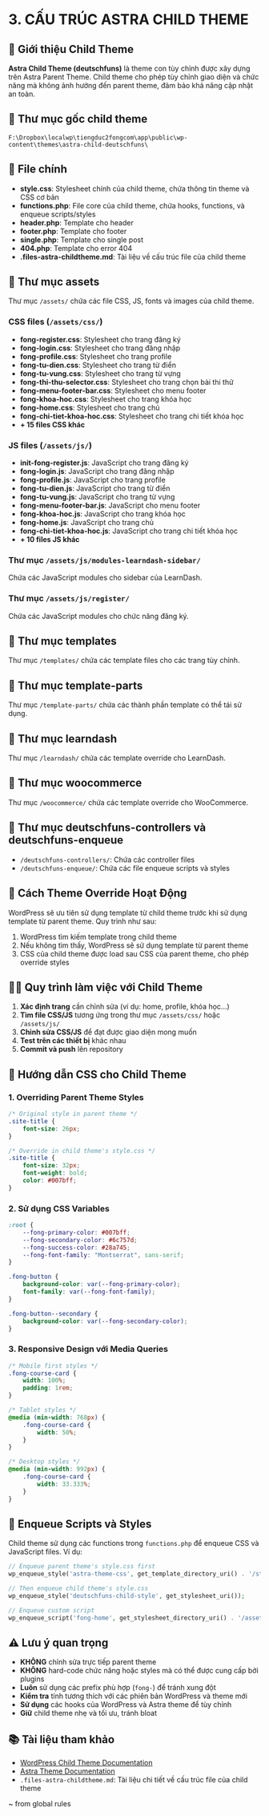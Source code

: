 # **3. CẤU TRÚC ASTRA CHILD THEME**

## **🎨 Giới thiệu Child Theme**

**Astra Child Theme (deutschfuns)** là theme con tùy chỉnh được xây dựng trên Astra Parent Theme. Child theme cho phép tùy chỉnh giao diện và chức năng mà không ảnh hưởng đến parent theme, đảm bảo khả năng cập nhật an toàn.

## **📂 Thư mục gốc child theme**

```
F:\Dropbox\localwp\tiengduc2fongcom\app\public\wp-content\themes\astra-child-deutschfuns\
```

## **📄 File chính**

-   **style.css**: Stylesheet chính của child theme, chứa thông tin theme và CSS cơ bản
-   **functions.php**: File core của child theme, chứa hooks, functions, và enqueue scripts/styles
-   **header.php**: Template cho header
-   **footer.php**: Template cho footer
-   **single.php**: Template cho single post
-   **404.php**: Template cho error 404
-   **.files-astra-childtheme.md**: Tài liệu về cấu trúc file của child theme

## **📁 Thư mục assets**

Thư mục `/assets/` chứa các file CSS, JS, fonts và images của child theme.

### **CSS files (`/assets/css/`)**

-   **fong-register.css**: Stylesheet cho trang đăng ký
-   **fong-login.css**: Stylesheet cho trang đăng nhập
-   **fong-profile.css**: Stylesheet cho trang profile
-   **fong-tu-dien.css**: Stylesheet cho trang từ điển
-   **fong-tu-vung.css**: Stylesheet cho trang từ vựng
-   **fong-thi-thu-selector.css**: Stylesheet cho trang chọn bài thi thử
-   **fong-menu-footer-bar.css**: Stylesheet cho menu footer
-   **fong-khoa-hoc.css**: Stylesheet cho trang khóa học
-   **fong-home.css**: Stylesheet cho trang chủ
-   **fong-chi-tiet-khoa-hoc.css**: Stylesheet cho trang chi tiết khóa học
-   **+ 15 files CSS khác**

### **JS files (`/assets/js/`)**

-   **init-fong-register.js**: JavaScript cho trang đăng ký
-   **fong-login.js**: JavaScript cho trang đăng nhập
-   **fong-profile.js**: JavaScript cho trang profile
-   **fong-tu-dien.js**: JavaScript cho trang từ điển
-   **fong-tu-vung.js**: JavaScript cho trang từ vựng
-   **fong-menu-footer-bar.js**: JavaScript cho menu footer
-   **fong-khoa-hoc.js**: JavaScript cho trang khóa học
-   **fong-home.js**: JavaScript cho trang chủ
-   **fong-chi-tiet-khoa-hoc.js**: JavaScript cho trang chi tiết khóa học
-   **+ 10 files JS khác**

### **Thư mục `/assets/js/modules-learndash-sidebar/`**

Chứa các JavaScript modules cho sidebar của LearnDash.

### **Thư mục `/assets/js/register/`**

Chứa các JavaScript modules cho chức năng đăng ký.

## **📁 Thư mục templates**

Thư mục `/templates/` chứa các template files cho các trang tùy chỉnh.

## **📁 Thư mục template-parts**

Thư mục `/template-parts/` chứa các thành phần template có thể tái sử dụng.

## **📁 Thư mục learndash**

Thư mục `/learndash/` chứa các template override cho LearnDash.

## **📁 Thư mục woocommerce**

Thư mục `/woocommerce/` chứa các template override cho WooCommerce.

## **📁 Thư mục deutschfuns-controllers và deutschfuns-enqueue**

-   `/deutschfuns-controllers/`: Chứa các controller files
-   `/deutschfuns-enqueue/`: Chứa các file enqueue scripts và styles

## **🔄 Cách Theme Override Hoạt Động**

WordPress sẽ ưu tiên sử dụng template từ child theme trước khi sử dụng template từ parent theme. Quy trình như sau:

1. WordPress tìm kiếm template trong child theme
2. Nếu không tìm thấy, WordPress sẽ sử dụng template từ parent theme
3. CSS của child theme được load sau CSS của parent theme, cho phép override styles

## **👨‍💻 Quy trình làm việc với Child Theme**

1. **Xác định trang** cần chỉnh sửa (ví dụ: home, profile, khóa học...)
2. **Tìm file CSS/JS** tương ứng trong thư mục `/assets/css/` hoặc `/assets/js/`
3. **Chỉnh sửa CSS/JS** để đạt được giao diện mong muốn
4. **Test trên các thiết bị** khác nhau
5. **Commit và push** lên repository

## **🎨 Hướng dẫn CSS cho Child Theme**

### **1. Overriding Parent Theme Styles**

```css
/* Original style in parent theme */
.site-title {
    font-size: 26px;
}

/* Override in child theme's style.css */
.site-title {
    font-size: 32px;
    font-weight: bold;
    color: #007bff;
}
```

### **2. Sử dụng CSS Variables**

```css
:root {
    --fong-primary-color: #007bff;
    --fong-secondary-color: #6c757d;
    --fong-success-color: #28a745;
    --fong-font-family: "Montserrat", sans-serif;
}

.fong-button {
    background-color: var(--fong-primary-color);
    font-family: var(--fong-font-family);
}

.fong-button--secondary {
    background-color: var(--fong-secondary-color);
}
```

### **3. Responsive Design với Media Queries**

```css
/* Mobile first styles */
.fong-course-card {
    width: 100%;
    padding: 1rem;
}

/* Tablet styles */
@media (min-width: 768px) {
    .fong-course-card {
        width: 50%;
    }
}

/* Desktop styles */
@media (min-width: 992px) {
    .fong-course-card {
        width: 33.333%;
    }
}
```

## **🔄 Enqueue Scripts và Styles**

Child theme sử dụng các functions trong `functions.php` để enqueue CSS và JavaScript files. Ví dụ:

```php
// Enqueue parent theme's style.css first
wp_enqueue_style('astra-theme-css', get_template_directory_uri() . '/style.css');

// Then enqueue child theme's style.css
wp_enqueue_style('deutschfuns-child-style', get_stylesheet_uri());

// Enqueue custom script
wp_enqueue_script('fong-home', get_stylesheet_directory_uri() . '/assets/js/fong-home.js', array('jquery'), '1.0.0', true);
```

## **⚠️ Lưu ý quan trọng**

-   **KHÔNG** chỉnh sửa trực tiếp parent theme
-   **KHÔNG** hard-code chức năng hoặc styles mà có thể được cung cấp bởi plugins
-   **Luôn** sử dụng các prefix phù hợp (`fong-`) để tránh xung đột
-   **Kiểm tra** tính tương thích với các phiên bản WordPress và theme mới
-   **Sử dụng** các hooks của WordPress và Astra theme để tùy chỉnh
-   **Giữ** child theme nhẹ và tối ưu, tránh bloat

## **📚 Tài liệu tham khảo**

-   [WordPress Child Theme Documentation](https://developer.wordpress.org/themes/advanced-topics/child-themes/)
-   [Astra Theme Documentation](https://wpastra.com/docs/)
-   `.files-astra-childtheme.md`: Tài liệu chi tiết về cấu trúc file của child theme

~ from global rules
